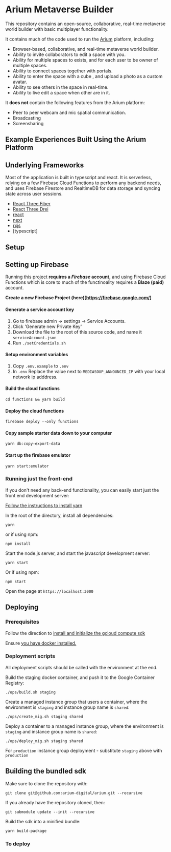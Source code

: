 # Arium Metaverse Builder 

This repository contains an open-source, collaborative, real-time metaverse world builder with basic multiplayer functionality.

It contains much of the code used to run the [Arium](https://twitter.com/ariumspaces) platform, including:

* Browser-based, collaborative, and real-time metaverse world builder.
* Ability to invite collaborators to edit a space with you.
* Ability for multiple spaces to exists, and for each user to be owner of multiple spaces.
* Ability to connect spaces together with portals.
* Ability to enter the space with a cube , and upload a photo as a custom avatar.
* Ability to see others in the space in real-time.
* Ability to live edit a space when other are in it.

It **does not** contain the following features from the Arium platform:
* Peer to peer webcam and mic spatial communication.
* Broadcasting
* Screensharing

## Example Experiences Built Using the Arium Platform

## Underlying Frameworks

Most of the application is built in typescript and react.  It is serverless, relying on a few Firebase Cloud Functions to perform any backend needs, and uses Firebase Firestore and RealtimeDB for data storage and syncing state across user sessions.

* [React Three Fiber](https://github.com/pmndrs/react-three-fiber)
* [React Three Drei](https://github.com/pmndrs/drei)
* [react](https://reactjs.org/)
* [next](https://nextjs.org/)
* [rxjs](https://rxjs.dev/)
* [typescript]

## Setup

## Setting up Firebase

Running this project **requires a *Firebase* account,** and using Firebase Cloud Functions which is core to much of the functinoality requires a **Blaze (paid)** account.

**Create a new Firebase Project (here)[https://firebase.google.com/]**

#### Generate a service account key

1. Go to firebase admin -> settings -> Service Accounts.
2. Click 'Generate new Private Key'
3. Download the file to the root of this source code, and name it `serviceAccount.json`
4. Run `./setCredentials.sh`

#### Setup environment variables

1. Copy `.env.example` to `.env`
2. In `.env` Replace the value next to `MEDIASOUP_ANNOUNCED_IP` with your local network ip adddress.

#### Build the cloud functions

    cd functions && yarn build


#### Deploy the cloud functions

    firebase deploy --only functions

#### Copy sample starter data down to your computer

    yarn db:copy-export-data

#### Start up the firebase emulator

    yarn start:emulator

### Running just the front-end

If you don't need any back-end functionality, you can easily start just the front end development server:

[Follow the instructions to install yarn](https://classic.yarnpkg.com/en/docs/install/)

In the root of the directory, install all dependencies:

    yarn

or if using npm:

    npm install

Start the node.js server, and start the javascript development server:

    yarn start

Or if using npm:

    npm start

Open the page at `https://localhost:3000`



## Deploying

### Prerequisites

Follow the direction to [install and initialize the gcloud compute sdk](https://cloud.google.com/sdk/docs/quickstart)

Ensure [you have docker installed.](https://docs.docker.com/get-docker/)

### Deployment scripts

All deployment scripts should be called with the environment at the end.

Build the staging docker container, and push it to the Google Container Registry:

    ./ops/build.sh staging

Create a managed instance group that users a container, where the environment is `staging` and instance group name is `shared`:

    ./ops/create_mig.sh staging shared

Deploy a container to a managed instance group, where the environment is `staging` and instance group name is `shared`:

    ./ops/deploy_mig.sh staging shared

For `production` instance group deployment - substitute `staging` above with `production`

## Building the bundled sdk

Make sure to clone the repository with:

    git clone git@github.com:arium-digital/arium.git --recursive

If you already have the repository cloned, then:

    git submodule update --init --recursive

Build the sdk into a minified bundle:

    yarn build-package

### To deploy

